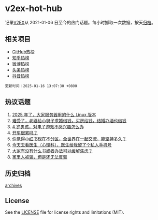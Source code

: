 # v2ex-hot-hub

 记录[V2EX](https://www.v2ex.com/)从 2021-01-06 日至今的热门话题。每小时抓取一次数据，按天[归档](archives)。
 
 ## 相关项目

- [GitHub热榜](https://github.com/it985/github-hot-hub)
- [知乎热榜](https://github.com/it985/zhihu-hot-hub)
- [微博热榜](https://github.com/it985/weibo-hot-hub)
- [头条热榜](https://github.com/it985/toutiao-hot-hub)
- [抖音热榜](https://github.com/it985/douyin-hot-hub)


 `更新时间：2025-01-16 13:07:30 +0800`

## 热议话题

1. [2025 年了，大家服务器用的什么 Linux 版本](https://www.v2ex.com/t/1105283)
1. [难受了，老婆给小舅子求婚借钱，买房给钱，结婚办酒也借钱](https://www.v2ex.com/t/1105435)
1. [4 岁男孩，对电子游戏不感兴趣怎么办](https://www.v2ex.com/t/1105276)
1. [开车很累吗？](https://www.v2ex.com/t/1105354)
1. [你觉得小红书现在不分区，全世界在一起交流，能坚持多久？](https://www.v2ex.com/t/1105360)
1. [今天去看医生（心理科），医生给我留了个私人手机号](https://www.v2ex.com/t/1105339)
1. [大家有没有什么书或者办法可以缓解焦虑？](https://www.v2ex.com/t/1105428)
1. [家里人被骗，但是还无法反驳](https://www.v2ex.com/t/1105285)

## 历史归档

[archives](archives)

## License

See the [LICENSE](LICENSE) file for license rights and limitations (MIT).
